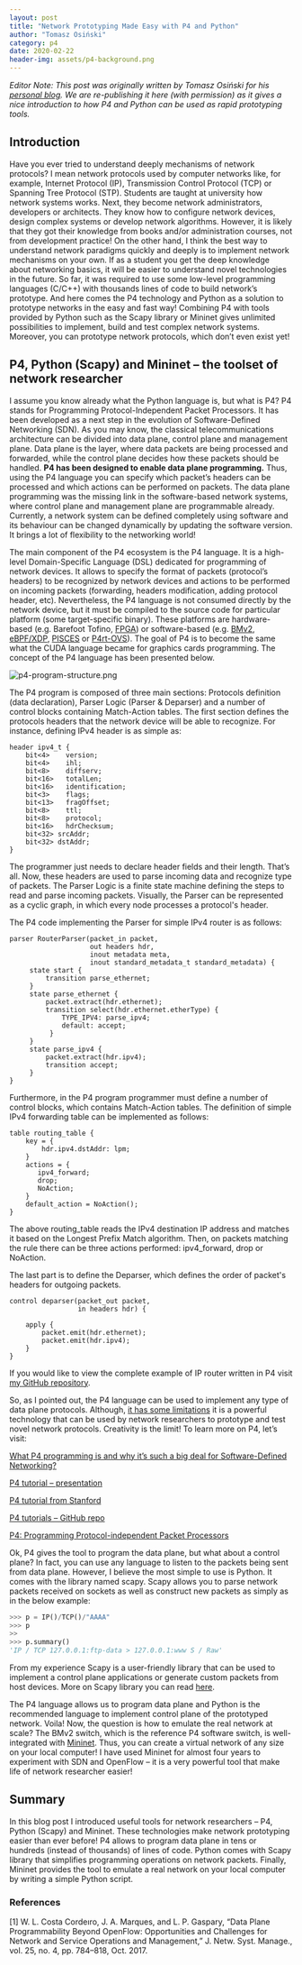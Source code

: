```yaml
---
layout: post
title: "Network Prototyping Made Easy with P4 and Python"
author: "Tomasz Osiński"
category: p4
date: 2020-02-22
header-img: assets/p4-background.png
---
```


*Editor Note: This post was originally written by Tomasz Osiński for
 his [personal blog](https://osinstom.github.io/en/network-prototyping-p4/). 
 We are re-publishing it here (with permission) as it gives a nice
 introduction to how P4 and Python can be used as rapid prototyping
 tools.*

## Introduction ##

Have you ever tried to understand deeply mechanisms of network
protocols? I mean network protocols used by computer networks like,
for example, Internet Protocol (IP), Transmission Control Protocol
(TCP) or Spanning Tree Protocol (STP). Students are taught at
university how network systems works. Next, they become network
administrators, developers or architects. They know how to configure
network devices, design complex systems or develop network algorithms.
However, it is likely that they got their knowledge from books and/or
administration courses, not from development practice! On the other
hand, I think the best way to understand network paradigms quickly and
deeply is to implement network mechanisms on your own. If as a student
you get the deep knowledge about networking basics, it will be easier
to understand novel technologies in the future. So far, it was
required to use some low-level programming languages (C/C++) with
thousands lines of code to build network’s prototype. And here comes
the P4 technology and Python as a solution to prototype networks in
the easy and fast way! Combining P4 with tools provided by Python such
as the Scapy library or Mininet gives unlimited possibilities to
implement, build and test complex network systems. Moreover, you can
prototype network protocols, which don’t even exist yet!

## P4, Python (Scapy) and Mininet – the toolset of network researcher ##

I assume you know already what the Python language is, but what is P4?
P4 stands for Programming Protocol-Independent Packet Processors. It
has been developed as a next step in the evolution of Software-Defined
Networking (SDN). As you may know, the classical telecommunications
architecture can be divided into data plane, control plane and
management plane. Data plane is the layer, where data packets are
being processed and forwarded, while the control plane decides how
these packets should be handled. **P4 has been designed to enable data
plane programming.** Thus, using the P4 language you can specify which
packet’s headers can be processed and which actions can be performed on
packets. The data plane programming was the missing link in the
software-based network systems, where control plane and management
plane are programmable already. Currently, a network
system can be defined completely using software and its behaviour can
be changed dynamically by updating the software version. It brings a
lot of flexibility to the networking world!

The main component of the P4 ecosystem is the P4 language. It is a
high-level Domain-Specific Language (DSL) dedicated for programming of
network devices. It allows to specify the format of packets
(protocol’s headers) to be recognized by network devices and actions
to be performed on incoming packets (forwarding, headers modification,
adding protocol header, etc). Nevertheless, the P4 language is not
consumed directly by the network device, but it must be compiled to
the source code for particular platform (some target-specific binary). These platforms are
hardware-based (e.g. Barefoot Tofino,
[FPGA](https://p4.org/p4/p4-netfpga-a-low-cost-solution-for-testing-p4-programs-in-hardware.html))
or software-based (e.g.
[BMv2](https://github.com/p4lang/behavioral-model),
[eBPF/XDP](https://github.com/vmware/p4c-xdp),
[PISCES](http://pisces.cs.princeton.edu/) or [P4rt-OVS](https://github.com/Orange-OpenSource/p4rt-ovs)). The goal of P4 is to
become the same what the CUDA language became for graphics cards
programming. The concept of the P4 language has been presented below.

![p4-program-structure.png]({{site.baseurl}}/assets/blog-p4-program-structure.png)

The P4 program is composed of three main sections: Protocols definition
(data declaration), Parser Logic (Parser & Deparser) and a number of
control blocks containing Match-Action tables. The first section
defines the protocols headers that the network device will be able to
recognize. For instance, defining IPv4 header is as simple as:

```
header ipv4_t {
    bit<4>    version;
    bit<4>    ihl;
    bit<8>    diffserv;
    bit<16>   totalLen;
    bit<16>   identification;
    bit<3>    flags;
    bit<13>   fragOffset;
    bit<8>    ttl;
    bit<8>    protocol;
    bit<16>   hdrChecksum;
    bit<32> srcAddr;
    bit<32> dstAddr;
}
```

The programmer just needs to declare header fields and their length.
That’s all. Now, these headers are used to parse incoming data and
recognize type of packets. The Parser Logic is a finite state machine
defining the steps to read and parse incoming packets. Visually, the Parser can be represented
as a cyclic graph, in which every node processes a protocol's header.  

The P4 code implementing the Parser for simple IPv4 router is as follows:

```
parser RouterParser(packet_in packet,
                    out headers hdr,
                    inout metadata meta,
                    inout standard_metadata_t standard_metadata) {
     state start {
         transition parse_ethernet;
     }
     state parse_ethernet {
         packet.extract(hdr.ethernet);
         transition select(hdr.ethernet.etherType) {
             TYPE_IPV4: parse_ipv4;
             default: accept;
          }
     }
     state parse_ipv4 {
         packet.extract(hdr.ipv4);
         transition accept;
     }
}
```

Furthermore, in the P4 program programmer must define a number of control
blocks, which contains Match-Action tables. The definition of simple
IPv4 forwarding table can be implemented as follows:

```
table routing_table {
    key = {
        hdr.ipv4.dstAddr: lpm;
    }
    actions = {
       ipv4_forward;
       drop;
       NoAction;
    }
    default_action = NoAction();
}
```

The above routing_table reads the IPv4 destination IP address and
matches it based on the Longest Prefix Match algorithm. Then, on
packets matching the rule there can be three actions performed:
ipv4_forward, drop or NoAction. 

The last part is to define the Deparser, which defines the order of packet's headers for outgoing packets.

```
control deparser(packet_out packet,
                 in headers hdr) {

    apply {
        packet.emit(hdr.ethernet);
        packet.emit(hdr.ipv4);
    }
}
```

If you would like to view the complete
example of IP router written in P4 visit [my GitHub
repository](https://github.com/osinstom/p4-demos/blob/master/ip-routing/p4include/router.p4).

So, as I pointed out, the P4 language can be used to implement any
type of data plane protocols. Although, [it has some
limitations](https://blogs.vmware.com/research/2017/04/07/programming-networks-p4/)
it is a powerful technology that can be used by network researchers to
prototype and test novel network protocols. Creativity is the limit!
To learn more on P4, let’s visit:

[What P4 programming is and why it’s such a big deal for
Software-Defined
Networking?](https://www.networkworld.com/article/3163496/cloud-computing/what-p4-programming-is-and-why-it-s-such-a-big-deal-for-software-defined-networking.html)

[P4 tutorial – presentation](https://p4.org/assets/P4_tutorial_01_basics.gslide.pdf)

[P4 tutorial from Stanford](https://cs344-stanford.github.io/deliverables/p4-mininet/)

[P4 tutorials – GitHub repo](https://github.com/p4lang/tutorials)

[P4: Programming Protocol-independent Packet Processors](https://www.sigcomm.org/sites/default/files/ccr/papers/2014/July/0000000-0000004.pdf)

Ok, P4 gives the tool to program the data plane, but what about a
control plane? In fact, you can use any language to listen to the
packets being sent from data plane. However, I believe the most simple
to use is Python. It comes with the library named scapy. Scapy allows
you to parse network packets received on sockets as well as construct
new packets as simply as in the below example:

```python
>>> p = IP()/TCP()/"AAAA"
>>> p
>>
>>> p.summary()
'IP / TCP 127.0.0.1:ftp-data > 127.0.0.1:www S / Raw'
```

From my experience Scapy is a user-friendly library that can be used
to implement a control plane applications or generate custom packets
from host devices. More on Scapy library you can read
[here](https://scapy.readthedocs.io/en/latest/introduction.html).

The P4 language allows us to program data plane and Python is the
recommended language to implement control plane of the prototyped
network. Voila! Now, the question is how to emulate the real network
at scale? The BMv2 switch, which is the reference P4 software switch,
is well-integrated with [Mininet](http://mininet.org/). Thus, you can
create a virtual network of any size on your local computer! I have
used Mininet for almost four years to experiment with SDN and OpenFlow
– it is a very powerful tool that make life of network researcher
easier!

## Summary

In this blog post I introduced useful tools for network researchers –
P4, Python (Scapy) and Mininet. These technologies make network
prototyping easier than ever before! P4 allows to program data plane
in tens or hundreds (instead of thousands) of lines of code. Python
comes with Scapy library that simplifies programming operations on
network packets. Finally, Mininet provides the tool to emulate a real
network on your local computer by writing a simple Python script.

### References

[1] W. L. Costa Cordeıro, J. A. Marques, and L. P. Gaspary, “Data Plane Programmability Beyond OpenFlow: Opportunities and Challenges for Network and Service Operations and Management,” J. Netw. Syst. Manage., vol. 25, no. 4, pp. 784–818, Oct. 2017.
